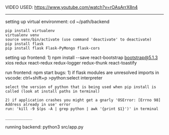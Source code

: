 VIDEO USED: https://www.youtube.com/watch?v=rOAsArrX8n4
________
setting up virtual environment:
    cd ~/path/backend

    pip install virtualenv
    virtualenv venv
    source venv/bin/activate (use command 'deactivate' to deactivate)
    pip install flask
    pip install flask Flask-PyMongo flask-cors

setting up frontend:
    1) npm install --save react-bootstrap bootstrap@5.1.3 xios redux react-redux redux-logger redux-thunk react-toastify

run frontend:
    npm start
bugs:
    1) if flask modules are unresolved imports in vscode:
    ctrl+shift+p
    >python:select interpreter

    select the version of python that is being used when pip install is called (look at install paths in terminal)
    
    2) if application crashes you might get a gnarly 'OSError: [Errno 98] Address already in use' error
    run: 'kill -9 $(ps -A | grep python | awk '{print $1}')' in terminal

    ____________
running backend:
    python3 src/app.py